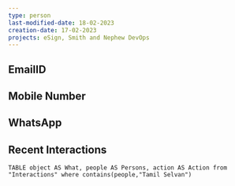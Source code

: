 ```yaml
---
type: person
last-modified-date: 18-02-2023
creation-date: 17-02-2023
projects: eSign, Smith and Nephew DevOps
---
```


## EmailID

## Mobile Number

## WhatsApp

## Recent Interactions
```dataview
TABLE object AS What, people AS Persons, action AS Action from "Interactions" where contains(people,"Tamil Selvan")
```


